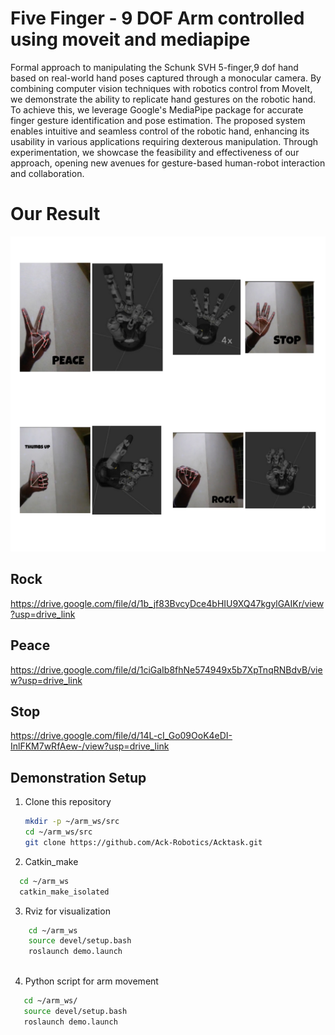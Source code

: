 # Five Finger - 9 DOF Arm controlled using moveit and mediapipe 

Formal approach to manipulating the Schunk SVH 5-finger,9 dof hand based on real-world hand poses captured through a monocular camera. By combining computer vision techniques with robotics control from MoveIt, we demonstrate the ability to replicate hand gestures on the robotic hand. To achieve this, we leverage Google's MediaPipe package for accurate finger gesture identification and pose estimation. The proposed system enables intuitive and seamless control of the robotic hand, enhancing its usability in various applications requiring dexterous manipulation. Through experimentation, we showcase the feasibility and effectiveness of our approach, opening new avenues for gesture-based human-robot interaction and collaboration.


# Our Result
![alt text](https://github.com/Ack-Robotics/Acktask/blob/main/assets/9_dof_using_moveit.jpg)

## Rock
https://drive.google.com/file/d/1b_jf83BvcyDce4bHIU9XQ47kgylGAIKr/view?usp=drive_link

## Peace
https://drive.google.com/file/d/1ciGaIb8fhNe574949x5b7XpTnqRNBdvB/view?usp=drive_link

## Stop
https://drive.google.com/file/d/14L-cI_Go09OoK4eDI-InlFKM7wRfAew-/view?usp=drive_link

## Demonstration Setup
1. Clone this repository

   ```bash
   mkdir -p ~/arm_ws/src
   cd ~/arm_ws/src
   git clone https://github.com/Ack-Robotics/Acktask.git
   
   ```
   
 2. Catkin_make
  ```bash
    cd ~/arm_ws
    catkin_make_isolated   
   ```
 3. Rviz for visualization 
```bash
    cd ~/arm_ws
    source devel/setup.bash 
    roslaunch demo.launch
    
   ```
 4. Python script for arm movement
 ```bash
    cd ~/arm_ws/
    source devel/setup.bash 
    roslaunch demo.launch
    
   ```
